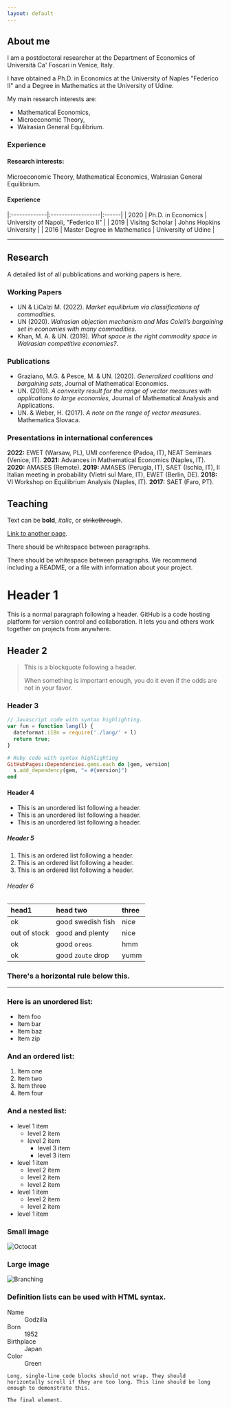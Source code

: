 ```yaml
---
layout: default
---
```


## About me
I am a postdoctoral researcher at the Department of Economics of Università Ca' Foscari in Venice, Italy.

I have obtained a Ph.D. in Economics at the University of Naples "Federico II" and a Degree in Mathematics at the University of Udine.

My main research interests are:
- Mathematical Economics,
- Microeconomic Theory,
- Walrasian General Equilibrium.

### Experience

#### Research interests:
Microeconomic Theory, Mathematical Economics, Walrasian General Equilibrium.

#### Experience
|:-------------|:------------------|:------|
| 2020    | Ph.D. in Economics | University of Napoli, "Federico II"  |
| 2019 | Visitng Scholar   | Johns Hopkins University  |
| 2016          | Master Degree in Mathematics      | University of Udine   |

* * *
## Research
A detailed list of all pubblications and working papers is here.
### Working Papers
 * UN & LiCalzi M. (2022). <em>Market equilibrium via classifications of commodities</em>.
 * UN (2020). <em>Walrasian objection mechanism and Mas Colell’s bargaining set in economies with many commodities</em>.
 * Khan, M. A. & UN. (2019).  <em>What space is the right commodity space in Walrasian competitive economies?</em>.
 
### Publications
* Graziano, M.G. & Pesce, M. & UN. (2020). <em>Generalized coalitions and bargaining sets</em>, Journal of Mathematical Economics.
* UN. (2019).  <em>A convexity result for the range of vector measures with applications to large economies</em>, Journal of Mathematical Analysis and Applications.
* UN. & Weber, H. (2017). <em>A note on the range of vector measures</em>. Mathematica Slovaca.

### Presentations in international conferences
**2022:** EWET (Warsaw, PL), UMI conference (Padoa, IT), NEAT Seminars (Venice, IT). **2021:** Advances in Mathematical Economics (Naples, IT). **2020:** AMASES (Remote). **2019:** AMASES (Perugia, IT), SAET (Ischia, IT), II Italian meeting in probability (Vietri sul Mare, IT), EWET (Berlin, DE).
**2018:** VI Workshop on Equilibrium Analysis (Naples, IT).
**2017:** SAET (Faro, PT).

## Teaching


Text can be **bold**, _italic_, or ~~strikethrough~~.

[Link to another page](./another-page.html).

There should be whitespace between paragraphs.

There should be whitespace between paragraphs. We recommend including a README, or a file with information about your project.

# Header 1

This is a normal paragraph following a header. GitHub is a code hosting platform for version control and collaboration. It lets you and others work together on projects from anywhere.

## Header 2

> This is a blockquote following a header.
>
> When something is important enough, you do it even if the odds are not in your favor.

### Header 3

```js
// Javascript code with syntax highlighting.
var fun = function lang(l) {
  dateformat.i18n = require('./lang/' + l)
  return true;
}
```

```ruby
# Ruby code with syntax highlighting
GitHubPages::Dependencies.gems.each do |gem, version|
  s.add_dependency(gem, "= #{version}")
end
```

#### Header 4

*   This is an unordered list following a header.
*   This is an unordered list following a header.
*   This is an unordered list following a header.

##### Header 5

1.  This is an ordered list following a header.
2.  This is an ordered list following a header.
3.  This is an ordered list following a header.

###### Header 6

| head1        | head two          | three |
|:-------------|:------------------|:------|
| ok           | good swedish fish | nice  |
| out of stock | good and plenty   | nice  |
| ok           | good `oreos`      | hmm   |
| ok           | good `zoute` drop | yumm  |

### There's a horizontal rule below this.

* * *

### Here is an unordered list:

*   Item foo
*   Item bar
*   Item baz
*   Item zip

### And an ordered list:

1.  Item one
1.  Item two
1.  Item three
1.  Item four

### And a nested list:

- level 1 item
  - level 2 item
  - level 2 item
    - level 3 item
    - level 3 item
- level 1 item
  - level 2 item
  - level 2 item
  - level 2 item
- level 1 item
  - level 2 item
  - level 2 item
- level 1 item

### Small image

![Octocat](https://github.githubassets.com/images/icons/emoji/octocat.png)

### Large image

![Branching](https://guides.github.com/activities/hello-world/branching.png)


### Definition lists can be used with HTML syntax.

<dl>
<dt>Name</dt>
<dd>Godzilla</dd>
<dt>Born</dt>
<dd>1952</dd>
<dt>Birthplace</dt>
<dd>Japan</dd>
<dt>Color</dt>
<dd>Green</dd>
</dl>

```
Long, single-line code blocks should not wrap. They should horizontally scroll if they are too long. This line should be long enough to demonstrate this.
```

```
The final element.
```
